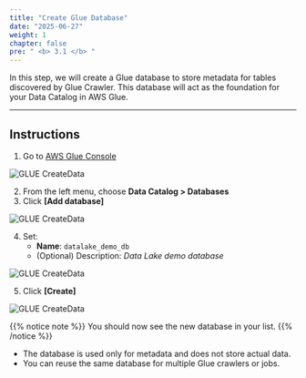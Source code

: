 ```yaml
---
title: "Create Glue Database"
date: "2025-06-27"
weight: 1
chapter: false
pre: " <b> 3.1 </b> "
---
```


In this step, we will create a Glue database to store metadata for tables discovered by Glue Crawler. This database will act as the foundation for your Data Catalog in AWS Glue.

---

## Instructions

1. Go to [AWS Glue Console](https://console.aws.amazon.com/glue/)

![GLUE CreateData](/images/5.glue/01_glue.png)

2. From the left menu, choose **Data Catalog > Databases**
3. Click **[Add database]**

![GLUE CreateData](/images/5.glue/02_glue.png)

4. Set:
   - **Name**: `datalake_demo_db`
   - (Optional) Description: *Data Lake demo database*

![GLUE CreateData](/images/5.glue/03_glue.png)

5. Click **[Create]**

![GLUE CreateData](/images/5.glue/04_glue.png)

{{% notice note %}}
You should now see the new database in your list.
{{% /notice %}}

- The database is used only for metadata and does not store actual data.
- You can reuse the same database for multiple Glue crawlers or jobs.
